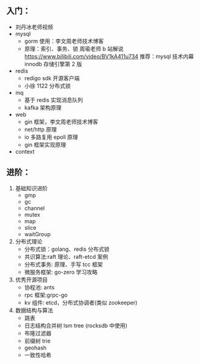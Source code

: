 ## 入门：

- 刘丹冰老师视频
- mysql
  - gorm 使用：李文周老师技术博客
  - 原理：索引、事务、锁
    周瑜老师 b 站解说 https://www.bilibili.com/video/BV1kA411u734
    推荐：mysql 技术内幕 innodb 存储引擎第 2 版
- redis
  - redigo sdk 开源客户端
  - 小徐 1122 分布式锁
- mq
  - 基于 redis 实现消息队列
  - kafka 架构原理
- web
  - gin 框架，李文周老师技术博客
  - net/http 原理
  - io 多路复用 epoll 原理
  - gin 框架实现原理
- context

## 进阶：

1. 基础知识进阶
   - gmp
   - gc
   - channel
   - mutex
   - map
   - slice
   - waitGroup
2. 分布式理论
   - 分布式锁：golang、redis 分布式锁
   - 共识算法:raft 理论、raft-etcd 案例
   - 分布式事务: 原理、手写 tcc 框架
   - 微服务框架: go-zero 学习攻略
3. 优秀开源项目
   - 协程池: ants
   - rpc 框架:grpc-go
   - kv 组件: etcd，分布式协调者(类似 zookeeper)
4. 数据结构与算法
   - 跳表
   - 日志结构合并树 lsm tree (rocksdb 中使用)
   - 布隆过滤器
   - 前缀树 trie
   - geohash
   - 一致性哈希
